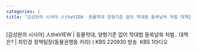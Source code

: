 ```yaml
---
categories: i
title: "김성완의 시사야 人theVIEW  동물학대 양형기준 없이 학대범 들쑥날쑥 처벌 대책은  최민경 정책팀장동물권행동 카라ㅣKBS 220930 방송  KBS 1라디오"
---
```

[김성완의 시사야] 人theVIEW | 동물학대, 양형기준 없이 학대범 들쑥날쑥 처벌.. 대책은? | 최민경 정책팀장(동물권행동 카라)ㅣKBS 220930 방송&nbsp;&nbsp;KBS 1라디오